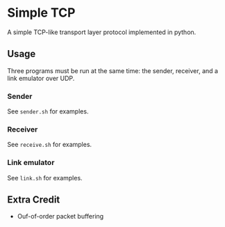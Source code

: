 # Simple TCP

A simple TCP-like transport layer protocol implemented in python.

## Usage

Three programs must be run at the same time: the sender, receiver, and a link emulator over UDP.

### Sender

See `sender.sh` for examples.

### Receiver

See `receive.sh` for examples.

### Link emulator

See `link.sh` for examples.

## Extra Credit

- Ouf-of-order packet buffering
